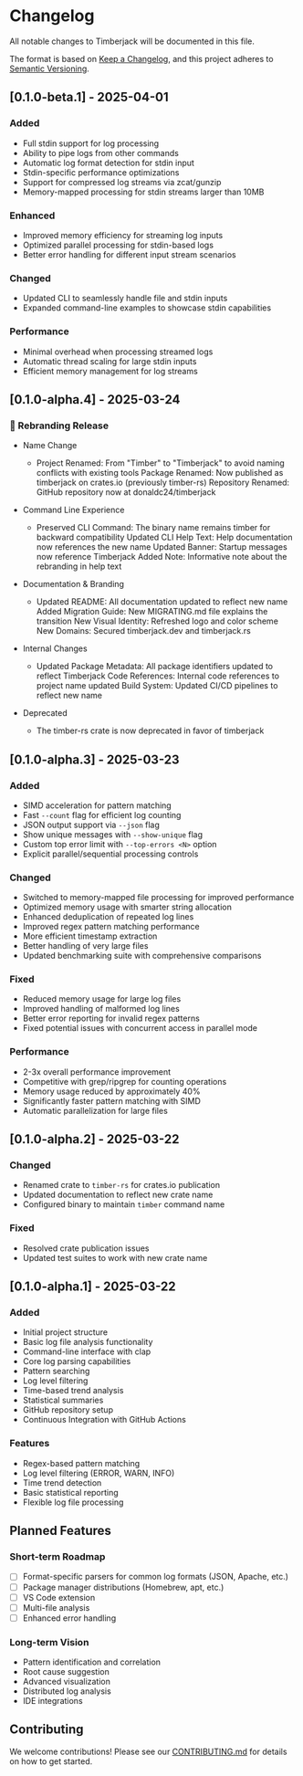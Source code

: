 # Changelog

All notable changes to Timberjack will be documented in this file.

The format is based on [Keep a Changelog](https://keepachangelog.com/en/1.0.0/),
and this project adheres to [Semantic Versioning](https://semver.org/spec/v2.0.0.html).

## [0.1.0-beta.1] - 2025-04-01
### Added

- Full stdin support for log processing
- Ability to pipe logs from other commands
- Automatic log format detection for stdin input
- Stdin-specific performance optimizations
- Support for compressed log streams via zcat/gunzip
- Memory-mapped processing for stdin streams larger than 10MB

### Enhanced

- Improved memory efficiency for streaming log inputs
- Optimized parallel processing for stdin-based logs
- Better error handling for different input stream scenarios

### Changed

- Updated CLI to seamlessly handle file and stdin inputs
- Expanded command-line examples to showcase stdin capabilities

### Performance

- Minimal overhead when processing streamed logs
- Automatic thread scaling for large stdin inputs
- Efficient memory management for log streams

## [0.1.0-alpha.4] - 2025-03-24
### 🔄 Rebranding Release

- Name Change

    - Project Renamed: From "Timber" to "Timberjack" to avoid naming conflicts with existing tools
Package Renamed: Now published as timberjack on crates.io (previously timber-rs)
Repository Renamed: GitHub repository now at donaldc24/timberjack

- Command Line Experience

    - Preserved CLI Command: The binary name remains timber for backward compatibility
Updated CLI Help Text: Help documentation now references the new name
Updated Banner: Startup messages now reference Timberjack
Added Note: Informative note about the rebranding in help text

- Documentation & Branding

    - Updated README: All documentation updated to reflect new name
Added Migration Guide: New MIGRATING.md file explains the transition
New Visual Identity: Refreshed logo and color scheme
New Domains: Secured timberjack.dev and timberjack.rs

- Internal Changes

    - Updated Package Metadata: All package identifiers updated to reflect Timberjack
Code References: Internal code references to project name updated
Build System: Updated CI/CD pipelines to reflect new name

- Deprecated

    - The timber-rs crate is now deprecated in favor of timberjack

## [0.1.0-alpha.3] - 2025-03-23

### Added
- SIMD acceleration for pattern matching
- Fast `--count` flag for efficient log counting
- JSON output support via `--json` flag
- Show unique messages with `--show-unique` flag
- Custom top error limit with `--top-errors <N>` option
- Explicit parallel/sequential processing controls

### Changed
- Switched to memory-mapped file processing for improved performance
- Optimized memory usage with smarter string allocation
- Enhanced deduplication of repeated log lines
- Improved regex pattern matching performance
- More efficient timestamp extraction
- Better handling of very large files
- Updated benchmarking suite with comprehensive comparisons

### Fixed
- Reduced memory usage for large log files
- Improved handling of malformed log lines
- Better error reporting for invalid regex patterns
- Fixed potential issues with concurrent access in parallel mode

### Performance
- 2-3x overall performance improvement
- Competitive with grep/ripgrep for counting operations
- Memory usage reduced by approximately 40%
- Significantly faster pattern matching with SIMD
- Automatic parallelization for large files

## [0.1.0-alpha.2] - 2025-03-22

### Changed
- Renamed crate to `timber-rs` for crates.io publication
- Updated documentation to reflect new crate name
- Configured binary to maintain `timber` command name

### Fixed
- Resolved crate publication issues
- Updated test suites to work with new crate name

## [0.1.0-alpha.1] - 2025-03-22

### Added
- Initial project structure
- Basic log file analysis functionality
- Command-line interface with clap
- Core log parsing capabilities
- Pattern searching
- Log level filtering
- Time-based trend analysis
- Statistical summaries
- GitHub repository setup
- Continuous Integration with GitHub Actions

### Features
- Regex-based pattern matching
- Log level filtering (ERROR, WARN, INFO)
- Time trend detection
- Basic statistical reporting
- Flexible log file processing

## Planned Features

### Short-term Roadmap
- [ ] Format-specific parsers for common log formats (JSON, Apache, etc.)
- [ ] Package manager distributions (Homebrew, apt, etc.)
- [ ] VS Code extension
- [ ] Multi-file analysis
- [ ] Enhanced error handling

### Long-term Vision
- Pattern identification and correlation
- Root cause suggestion
- Advanced visualization
- Distributed log analysis
- IDE integrations

## Contributing

We welcome contributions! Please see our [CONTRIBUTING.md](CONTRIBUTING.md) for details on how to get started.